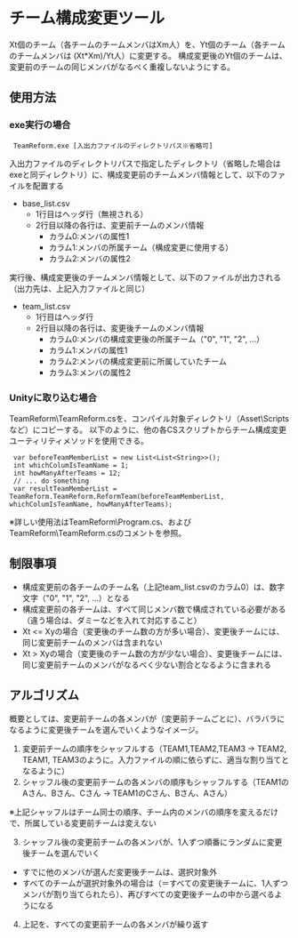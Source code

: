 # チーム構成変更ツール
Xt個のチーム（各チームのチームメンバはXm人）を、Yt個のチーム（各チームのチームメンバは (Xt*Xm)/Yt人）に変更する。
構成変更後のYt個のチームは、変更前のチームの同じメンバがなるべく重複しないようにする。

## 使用方法
### exe実行の場合
```
 TeamReform.exe [入出力ファイルのディレクトリパス※省略可]
```
入出力ファイルのディレクトリパスで指定したディレクトリ（省略した場合はexeと同ディレクトリ）に、構成変更前のチームメンバ情報として、以下のファイルを配置する
* base_list.csv
  * 1行目はヘッダ行（無視される）
  * 2行目以降の各行は、変更前チームのメンバ情報
    * カラム0:メンバの属性1
    * カラム1:メンバの所属チーム（構成変更に使用する）
    * カラム2:メンバの属性2

実行後、構成変更後のチームメンバ情報として、以下のファイルが出力される（出力先は、上記入力ファイルと同じ）
* team_list.csv
  * 1行目はヘッダ行
  * 2行目以降の各行は、変更後チームのメンバ情報
    * カラム0:メンバの構成変更後の所属チーム（"0", "1", "2", ...）
    * カラム1:メンバの属性1
    * カラム2:メンバの構成変更前に所属していたチーム
    * カラム3:メンバの属性2

### Unityに取り込む場合
TeamReform\TeamReform.csを、コンパイル対象ディレクトリ（Asset\Scriptsなど）にコピーする。
以下のように、他の各CSスクリプトからチーム構成変更ユーティリティメソッドを使用できる。
```
 var beforeTeamMemberList = new List<List<String>>();
 int whichColumIsTeamName = 1;
 int howManyAfterTeams = 12;
 // ... do something
 var resultTeamMemberList = TeamReform.TeamReform.ReformTeam(beforeTeamMemberList, whichColumIsTeamName, howManyAfterTeams);
```
※詳しい使用法はTeamReform\Program.cs、およびTeamReform\TeamReform.csのコメントを参照。


## 制限事項
* 構成変更前の各チームのチーム名（上記team_list.csvのカラム0）は、数字文字（"0", "1", "2", ...）となる
* 構成変更前の各チームは、すべて同じメンバ数で構成されている必要がある（違う場合は、ダミーなどを入れて対応すること）
* Xt <= Xyの場合（変更後のチーム数の方が多い場合）、変更後チームには、同じ変更前チームのメンバは含まれない
* Xt > Xyの場合（変更後のチーム数の方が少ない場合）、変更後チームには、同じ変更前チームのメンバがなるべく少ない割合となるように含まれる

## アルゴリズム
概要としては、変更前チームの各メンバが（変更前チームごとに）、バラバラになるように変更後チームを選んでいくようなイメージ。
1. 変更前チームの順序をシャッフルする（TEAM1,TEAM2,TEAM3 -> TEAM2, TEAM1, TEAM3のように。入力ファイルの順に依らずに、適当な割り当てとなるように）
2. シャッフル後の変更前チームの各メンバの順序もシャッフルする（TEAM1のAさん、Bさん、Cさん -> TEAM1のCさん、Bさん、Aさん）

※上記シャッフルはチーム同士の順序、チーム内のメンバの順序を変えるだけで、所属している変更前チームは変えない

3. シャッフル後の変更前チームの各メンバが、1人ずつ順番にランダムに変更後チームを選んでいく
  * すでに他のメンバが選んだ変更後チームは、選択対象外
  * すべてのチームが選択対象外の場合は（＝すべての変更後チームに、1人ずつメンバが割り当てられたら）、再びすべての変更後チームの中から選べるようになる
4. 上記を、すべての変更前チームの各メンバが繰り返す
